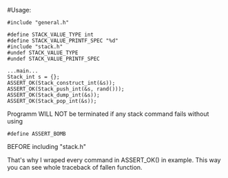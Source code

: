 #Usage:

```
#include "general.h"

#define STACK_VALUE_TYPE int
#define STACK_VALUE_PRINTF_SPEC "%d"
#include "stack.h"
#undef STACK_VALUE_TYPE
#undef STACK_VALUE_PRINTF_SPEC

...main...
Stack_int s = {};
ASSERT_OK(Stack_construct_int(&s));
ASSERT_OK(Stack_push_int(&s, rand()));
ASSERT_OK(Stack_dump_int(&s));
ASSERT_OK(Stack_pop_int(&s));
```

Programm WILL NOT be terminated if any stack command fails without using
```
#define ASSERT_BOMB
```
BEFORE including "stack.h"

That's why I wraped every command in ASSERT_OK() in example. This way you can see whole traceback of fallen function.
